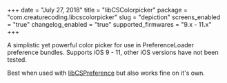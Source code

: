 +++
date = "July 27, 2018"
title = "libCSColorpicker"
package = "com.creaturecoding.libcscolorpicker"
slug = "depiction"
screens_enabled = "true"
changelog_enabled = "true"
supported_firmwares = "9.x - 11.x"
+++

A simplistic yet powerful color picker for use in PreferenceLoader preference bundles. Supports iOS 9 - 11, other iOS versions
have not been tested.

Best when used with [libCSPreference](https://creaturesurvive.github.io/repo/packages/libcspreferences/depiction/) but also works fine on it's own.